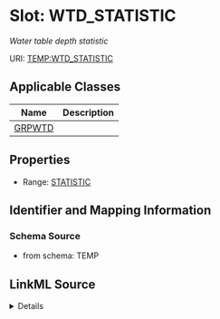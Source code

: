 # Slot: WTD_STATISTIC
_Water table depth statistic_


URI: [TEMP:WTD_STATISTIC](https://example.org/TEMP/WTD_STATISTIC)



<!-- no inheritance hierarchy -->




## Applicable Classes

| Name | Description |
| --- | --- |
[GRPWTD](GRPWTD.md) | 






## Properties

* Range: [STATISTIC](STATISTIC.md)







## Identifier and Mapping Information







### Schema Source


* from schema: TEMP




## LinkML Source

<details>
```yaml
name: WTD_STATISTIC
description: Water table depth statistic
from_schema: TEMP
rank: 1000
alias: WTD_STATISTIC
domain_of:
- GRP_WTD
range: STATISTIC

```
</details>